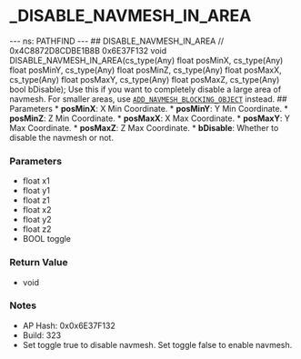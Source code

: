# _DISABLE_NAVMESH_IN_AREA

--- ns: PATHFIND --- ## DISABLE_NAVMESH_IN_AREA  // 0x4C8872D8CDBE1B8B 0x6E37F132 void DISABLE_NAVMESH_IN_AREA(cs_type(Any) float posMinX, cs_type(Any) float posMinY, cs_type(Any) float posMinZ, cs_type(Any) float posMaxX, cs_type(Any) float posMaxY, cs_type(Any) float posMaxZ, cs_type(Any) bool bDisable);  Use this if you want to completely disable a large area of navmesh. For smaller areas, use [`ADD_NAVMESH_BLOCKING_OBJECT`](#_0xFCD5C8E06E502F5A) instead.  ## Parameters * **posMinX**: X Min Coordinate. * **posMinY**: Y Min Coordinate. * **posMinZ**: Z Min Coordinate. * **posMaxX**: X Max Coordinate. * **posMaxY**: Y Max Coordinate. * **posMaxZ**: Z Max Coordinate. * **bDisable**: Whether to disable the navmesh or not.

### Parameters
* float x1
* float y1
* float z1
* float x2
* float y2
* float z2
* BOOL toggle

### Return Value
* void

### Notes
* AP Hash: 0x0x6E37F132
* Build: 323
* Set toggle true to disable navmesh.
Set toggle false to enable navmesh.

